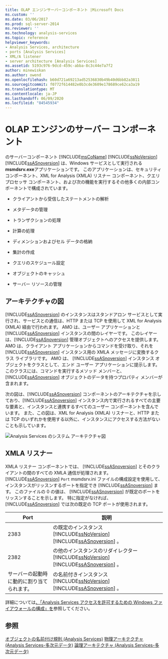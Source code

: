 ```yaml
---
title: OLAP エンジンサーバーコンポーネント |Microsoft Docs
ms.custom: ''
ms.date: 03/06/2017
ms.prod: sql-server-2014
ms.reviewer: ''
ms.technology: analysis-services
ms.topic: reference
helpviewer_keywords:
- Analysis Services, architecture
- ports [Analysis Services]
- XML/A listener
- server architecture [Analysis Services]
ms.assetid: 5193c976-9dcd-459c-abba-8c3c44e7a7f2
author: minewiskan
ms.author: owend
ms.openlocfilehash: b60d721a69213ad52536830b49b40d6bb82a3811
ms.sourcegitcommit: f0772f614482e0b3cde3609e178689ce62ca3a19
ms.translationtype: MT
ms.contentlocale: ja-JP
ms.lasthandoff: 06/09/2020
ms.locfileid: "84545934"
---
```

# <a name="olap-engine-server-components"></a>OLAP エンジンのサーバー コンポーネント
  のサーバーコンポーネント [!INCLUDE[msCoName](../../../includes/msconame-md.md)] [!INCLUDE[ssNoVersion](../../../includes/ssnoversion-md.md)] [!INCLUDE[ssASnoversion](../../../includes/ssasnoversion-md.md)] は、Windows サービスとして実行される**msmdsrv.exe**アプリケーションです。 このアプリケーションは、セキュリティ コンポーネント、XML for Analysis (XMLA) リスナー コンポーネント、クエリ プロセッサ コンポーネント、および次の機能を実行するその他多くの内部コンポーネントで構成されています。

-   クライアントから受信したステートメントの解析

-   メタデータの管理

-   トランザクションの処理

-   計算の処理

-   ディメンションおよびセル データの格納

-   集計の作成

-   クエリのスケジュール設定

-   オブジェクトのキャッシュ

-   サーバー リソースの管理

## <a name="architectural-diagram"></a>アーキテクチャの図
 [!INCLUDE[ssASnoversion](../../../includes/ssasnoversion-md.md)] のインスタンスはスタンドアロン サービスとして実行され、サービスとの通信は、HTTP または TCP を使用して XML for Analysis (XMLA) 経由で行われます。 AMO は、ユーザー アプリケーションと [!INCLUDE[ssASnoversion](../../../includes/ssasnoversion-md.md)] インスタンスの間のレイヤーです。 このレイヤーは、[!INCLUDE[ssASnoversion](../../../includes/ssasnoversion-md.md)] 管理オブジェクトへのアクセスを提供します。 AMO は、クライアント アプリケーションからコマンドを受け取り、それを [!INCLUDE[ssASnoversion](../../../includes/ssasnoversion-md.md)] インスタンス用の XMLA メッセージに変換するクラス ライブラリです。 AMO は、 [!INCLUDE[ssASnoversion](../../../includes/ssasnoversion-md.md)] インスタンス オブジェクトをクラスとして、エンド ユーザー アプリケーションに提示します。このクラスには、コマンドを実行するメソッド メンバーと、 [!INCLUDE[ssASnoversion](../../../includes/ssasnoversion-md.md)] オブジェクトのデータを持つプロパティ メンバーが含まれます。

 次の図は、[!INCLUDE[ssASnoversion](../../../includes/ssasnoversion-md.md)] コンポーネントのアーキテクチャを示しており、[!INCLUDE[ssASnoversion](../../../includes/ssasnoversion-md.md)] インスタンス内で実行されるすべての主要な要素と、インスタンスと連携するすべてのユーザー コンポーネントを含んでいます。 また、この図は、XML for Analysis (XMLA) リスナーと、HTTP または TCP のいずれかを使用する以外に、インスタンスにアクセスする方法がないことも示しています。

 ![Analysis Services のシステム アーキテクチャ図](../../../analysis-services/dev-guide/media/analysisservicessystemarchitecture.gif "Analysis Services のシステム アーキテクチャ図")

## <a name="xmla-listener"></a>XMLA リスナー
 XMLA リスナー コンポーネントでは、 [!INCLUDE[ssASnoversion](../../../includes/ssasnoversion-md.md)] とそのクライアントの間のすべての XMLA 通信が処理されます。 [!INCLUDE[ssASnoversion](../../../includes/ssasnoversion-md.md)] `Port` msmdsrv.ini ファイルの構成設定を使用して、インスタンスがリッスンするポートを指定でき [!INCLUDE[ssASnoversion](../../../includes/ssasnoversion-md.md)] ます。 このファイルの 0 の値は、 [!INCLUDE[ssASnoversion](../../../includes/ssasnoversion-md.md)] が既定のポートをリッスンすることを示します。 特に指定がなければ、 [!INCLUDE[ssASnoversion](../../../includes/ssasnoversion-md.md)] では次の既定の TCP ポートが使用されます。

|Port|説明|
|----------|-----------------|
|2383|の既定のインスタンス [!INCLUDE[ssNoVersion](../../../includes/ssnoversion-md.md)] [!INCLUDE[ssASnoversion](../../../includes/ssasnoversion-md.md)] 。|
|2382|の他のインスタンスのリダイレクター [!INCLUDE[ssNoVersion](../../../includes/ssnoversion-md.md)] [!INCLUDE[ssASnoversion](../../../includes/ssasnoversion-md.md)] 。|
|サーバーの起動時に動的に割り当てられます。|の名前付きインスタンス [!INCLUDE[ssNoVersion](../../../includes/ssnoversion-md.md)] [!INCLUDE[ssASnoversion](../../../includes/ssasnoversion-md.md)] 。|

 詳細については[、「Analysis Services アクセスを許可するための Windows ファイアウォールの構成」を](../../instances/configure-the-windows-firewall-to-allow-analysis-services-access.md)参照してください。

## <a name="see-also"></a>参照
 [オブジェクトの名前付け規則 &#40;Analysis Services&#41;](object-naming-rules-analysis-services.md) [物理アーキテクチャ &#40;Analysis Services-多次元データ&#41;](understanding-microsoft-olap-physical-architecture.md) [論理アーキテクチャ &#40;Analysis Services-多次元データ&#41;](../olap-logical/understanding-microsoft-olap-logical-architecture.md)


